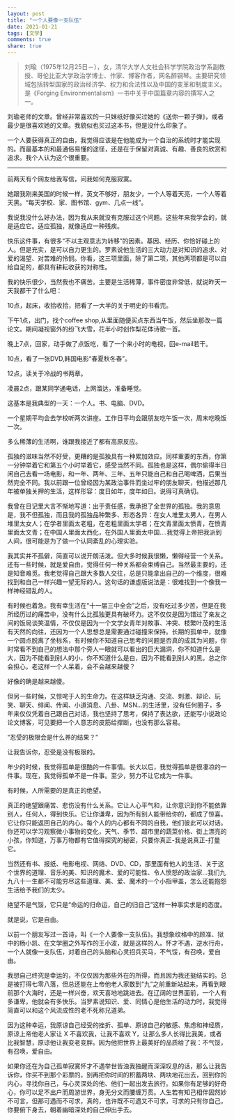 ```yaml
---
layout: post
title: "一个人要像一支队伍"
date: 2021-01-21
tags: [文学]
comments: true
share: true
---
```


> 刘瑜（1975年12月25日－），女，清华大学人文社会科学学院政治学系副教授、哥伦比亚大学政治学博士、作家、博客作者，网名醉钢琴。主要研究领域包括转型国家的政治经济学、权力和合法性以及中国的变革和制度主义。是《Forging Environmentalism》一书中关于中国篇章内容的撰写人之一。

刘瑜老师的文章。曾经非常喜欢的一只妹纸好像买过她的《送你一颗子弹》，或者最少是很喜欢她的文章。我貌似也买过这本书，但是没什么印象了。

一个人要获得真正的自由，我觉得应该是在他能成为一个自治的系统时才能实现的。而最基本的和最通俗易懂的途径，还是在于保留对真诚、有趣、善良的欣赏和追求。我个人认为这个很重要。

---

前两天有个网友给我写信，问我如何克服寂寞。 

她跟我刚来美国的时候一样，英文不够好，朋友少，一个人等着天亮，一个人等着天黑。“每天学校、家、图书馆、gym、几点一线”。 

我说我没什么好办法，因为我从来就没有克服过这个问题。这些年来我学会的，就是适应它。适应孤独，就像适应一种残疾。 

快乐这件事，有很多“不以主观意志为转移”的因素。基因、经历、你恰好碰上的人。但是充实，是可以自力更生的。罗素说他生活的三大动力是对知识的追求、对爱的渴望、对苦难的怜悯。你看，这三项里面，除了第二项，其他两项都是可以自给自足的，都具有耕耘收获的对称性。 

我的快乐很少，当然我也不痛苦。主要是生活稀薄，事件密度非常低，就说昨天一天我都干了什么吧： 

10点，起床，收拾收拾，把看了一大半的关于明史的书看完。 

下午1点，出门，找个coffee shop,从里面随便买点东西当午饭，然后坐那改一篇论文。期间凝视窗外的纷飞大雪，花半小时创作梨花体诗歌一首。 

晚上7点，回家，动手做了点饭吃，看了一个来小时的电视，回e-mail若干。 

10点，看了一张DVD,韩国电影“春夏秋冬春”。 

12点，读关于冷战的书两章。 

凌晨2点，跟某同学通电话，上网溜达，准备睡觉。 

这基本是我典型的一天：一个人。书、电脑、DVD。 

一个星期平均会去学校听两次讲座。工作日平均会跟朋友吃午饭一次，周末吃晚饭一次。 

多么稀薄的生活啊，谁跟我接近了都有高原反应。 

孤独的滋味当然不好受，更糟的是孤独具有一种累加效应。同样重要的东西，你第一分钟举着它和第五个小时举着它，感受当然不同。孤独也是这样，偶尔偷得半日闲自己去看一场电影，和一年、两年、三年、五年只能自己和自己喝啤酒，后果当然完全不同。我以前跟一位曾经因为某政治事件而坐过牢的朋友聊天，他描述那几年被单独关押的生活，这样形容：度日如年，度年如日。说得可真确切。 

我曾在日记里大言不惭地写道：出于责任感，我承担了全世界的孤独。我的意思是，我不但孤独，而且我的孤独品种繁多、形态各异：在女人堆里太男人，在男人堆里太女人；在学者里面太老粗，在老粗里面太学者；在文青里面太愤青，在愤青里面太文青；在中国人里面太西化，在外国人里面太中国....我觉得上帝把我派到人间，很可能是为了做一个认同紊乱的心理实验。 

我其实并不孤僻，简直可以说开朗活泼。但大多时候我很懒，懒得经营一个关系。还有一些时候，就是爱自由，觉得任何一种关系都会束缚自己。当然最主要的，还是知音难觅。我老觉得自己跟大多数人交往，总是只能拿出自己的一个维度，很难找到和自己一样兴趣一望无际的人。这句话的谦虚版说法是：很难找到一个像我一样神经错乱的人。 

有时候也着急。我有幸生活在“十一届三中全会”之后，没有吃过多少苦，但是在我所经历过的痛苦中，没有什么比孤独更具有破坏力。这不仅仅是因为错过了亲友之间的饭局谈笑温情，不仅仅是因为一个文学女青年对故事、冲突、枝繁叶茂的生活有天然的向往，还因为一个人思想总是需要通过碰撞来保持。长期的孤单中，就像一个圆点脱离了坐标系，有时候你不知道自己思考的问题是否真的成其为问题，你时常看不到自己的想法中那个旁人一眼就可以看出的巨大漏洞，你不知道什么是大，因为不能看到别人的小，你不知道什么是白，因为不能看到别人的黑。总之你会担心，老这样一个人呆着，会不会越来越傻？ 

好像的确是越来越傻。 

但另一些时候，又惊咤于人的生命力。在这样缺乏沟通、交流、刺激、辩论、玩笑、聊天、绯闻、传闻、小道消息、八卦、MSN...的生活里，没有任何圈子，多年来仅仅凭着自己跟自己对话，我也坚持了思考，保持了表达欲，还能写小说政论论文博客，可见要把一个人意志的皮筋给撑断，也没有那么容易。 

“忍受的极限会是什么养的结果？” 

让我告诉你，忍受是没有极限的。 

年少的时候，我觉得孤单是很酷的一件事情。长大以后，我觉得孤单是很凄凉的一件事。现在，我觉得孤单不是一件事。至少，努力不让它成为一件事。 

有时候，人所需要的是真正的绝望。 

真正的绝望跟痛苦、悲伤没有什么关系。它让人心平气和，让你意识到你不能依靠别人，任何人，得到快乐。它让你谦卑，因为所有别人能带给你的，都成了惊喜。它让你只能返回自己的内心。每个人的内心都有不同的自我，他们彼此可以对话。你还可以学习观察微小事物的变化，天气、季节、超市里的蔬菜价格、街上漂亮的小孩，你知道，万事万物都有它值得探究的秘密，只要你真正-我是说真正-打量它。 

当然还有书、报纸、电影电视、网络、DVD、CD，那里面有他人的生活、关于这个世界的道理、音乐的美、知识的魔术、爱的可能性、令人愤怒的政治家...我们九九八十一生都不可能穷尽这些道理、美、爱、魔术的一个小指甲盖，怎么还能抱怨生活给予我们的太少。 

绝望不是气馁，它只是“命运的归命运，自己的归自己”这样一种事实求是的态度。 

就是说，它是自由。 

以前一个朋友写过一首诗，叫《一个人要像一支队伍》。我想象纹格中的顾准、狱中的杨小凯、在文学圈之外写作的王小波，就是这样的人。怀才不遇，逆水行舟，一个人就像一支队伍，对着自己的头脑和心灵招兵买马，不气馁，有召唤，爱自由。 

我想自己终究是幸运的，不仅仅因为那些外在的所得，而且因为我还挺结实的。总是被打得七零八落，但总还能在上帝他老人家数到“九”之前重新站起来，再看到眼前那个大海时，还是一样兴奋，欢天喜地地跳进去。在辽阔的世界面前，一个人有多谦卑，他就会有多快乐。当罗素说知识、爱、同情心是他生活的动力时，我觉得简直可以和这个风流成性的老不死称兄道弟。 

因为这种幸运，我原谅自己经受的挫折、孤单、原谅自己的敏感、焦虑和神经质，原谅上帝他老人家让 X 不喜欢我，让我不喜欢 Y，让那么多人长得比我美，或者比我智慧，原谅他让我变老变胖。因为他把世界上最美好的品质给了我：不气馁，有召唤，爱自由。 

如果你还在为自己孤单寂寞怀才不遇举世皆浊我独醒而深深叹息的话，那么让我告诉你，你买不到那个彩票的，别再把你时间的积蓄两块、两块地花出去，回到你的内心，寻找你自己，与心灵深处的他、他们一起出发去旅行。如果你有足够的好奇心，你可以足不出户而周游世界，身无分文而腰缠万贯。人生若有知己相伴固然妙不可言，但那可遇而不可求，真的，也许既不可遇又不可求，可求的只有你自己，你要俯下身去，朝着幽暗深处的自己伸出手去。

